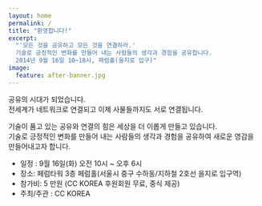 ```yaml
---
layout: home
permalink: /
title: "환영합니다!"
excerpt: 
  "'모든 것을 공유하고 모든 것을 연결하라.'
  기술로 긍정적인 변화를 만들어 내는 사람들의 생각과 경험을 공유합니다.
  2014년 9월 16일 10~18시, 페럼홀(을지로 입구)"
image:
  feature: after-banner.jpg
---
```


공유의 시대가 되었습니다.   
전세계가 네트워크로 연결되고 이제 사물들까지도 서로 연결됩니다.

기술이 품고 있는 공유와 연결의 힘은 세상을 더 이롭게 만들고 있습니다.   
기술로 긍정적인 변화를 만들어 내는 사람들의 생각과 경험을 공유하여 새로운 영감을 만들어내고자 합니다. 
   

- 일정 : 9월 16일(화) 오전 10시 ~ 오후 6시
- 장소: 페럼타워 3층 페럼홀(서울시 중구 수하동/지하철 2호선 을지로 입구역)
- 참가비: 5 만원 (CC KOREA 후원회원 무료, 중식 제공)
- 주최/주관 : CC KOREA
